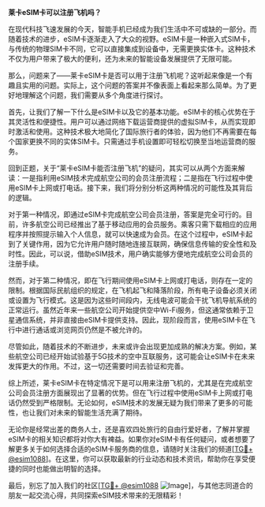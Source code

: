 **莱卡eSIM卡可以注册飞机吗？**

在现代科技飞速发展的今天，智能手机已经成为我们生活中不可或缺的一部分。而随着技术的进步，eSIM卡逐渐走入了大众的视野。eSIM卡是一种嵌入式SIM卡，与传统的物理SIM卡不同，它可以直接集成到设备中，无需更换实体卡。这种技术不仅为用户带来了极大的便利，还为未来的智能设备发展提供了无限可能。

那么，问题来了——莱卡eSIM卡是否可以用于注册飞机呢？这听起来像是一个有趣且实用的问题。实际上，这个问题的答案并不像表面上看起来那么简单。为了更好地理解这个问题，我们需要从多个角度进行探讨。

首先，让我们了解一下什么是eSIM卡以及它的基本功能。eSIM卡的核心优势在于其灵活性和便捷性。用户可以通过网络下载运营商提供的虚拟SIM卡，从而实现即时激活和使用。这种技术极大地简化了国际旅行者的体验，因为他们不再需要在每个国家更换不同的实体SIM卡。只需通过手机设置即可轻松切换至当地运营商的服务。

回到正题，关于“莱卡eSIM卡能否注册飞机”的疑问，其实可以从两个方面来解读：一是指利用eSIM技术完成航空公司的会员注册流程；二是指在飞行过程中使用eSIM卡上网或打电话。接下来，我们将分别分析这两种情况的可能性及其背后的逻辑。

对于第一种情况，即通过eSIM卡完成航空公司会员注册，答案是完全可行的。目前，许多航空公司已经推出了基于移动应用的会员服务。乘客只需下载相应的应用程序并按照提示输入个人信息，就可以快速成为会员。在这个过程中，eSIM卡起到了关键作用，因为它允许用户随时随地连接互联网，确保信息传输的安全性和及时性。因此，可以说，借助eSIM技术，用户确实能够方便地完成航空公司会员的注册手续。

然而，对于第二种情况，即在飞行期间使用eSIM卡上网或打电话，则存在一定的限制。根据国际民航组织的规定，在飞机起飞和降落阶段，所有电子设备必须关闭或设置为飞行模式。这是因为这些时间段内，无线电波可能会干扰飞机导航系统的正常运行。虽然近年来一些航空公司开始提供空中Wi-Fi服务，但这通常依赖于卫星通信系统，并非直接由eSIM卡提供支持。因此，现阶段而言，使用eSIM卡在飞行中进行通话或浏览网页仍然是不被允许的。

尽管如此，随着技术的不断进步，未来或许会出现更加成熟的解决方案。例如，某些航空公司已经开始试验基于5G技术的空中互联服务，这可能会让eSIM卡在未来发挥更大的作用。不过，这一切还需要时间去验证和完善。

综上所述，莱卡eSIM卡在特定情况下是可以用来注册飞机的，尤其是在完成航空公司会员注册方面展现出了显著的优势。但在飞行过程中使用eSIM卡上网或打电话仍然受到严格限制。无论如何，eSIM技术的发展无疑为我们带来了更多的可能性，也让我们对未来的智能生活充满了期待。

无论你是经常出差的商务人士，还是喜欢四处旅行的自由行爱好者，了解并掌握eSIM卡的相关知识都将对你大有裨益。如果你对eSIM卡有任何疑问，或者想要了解更多关于如何选择合适的eSIM卡服务商的信息，请随时关注我们的频道[[TG💪+ @esim1088](https://t.me/s/esim1088)]。在这里，你可以获取最新的行业动态和技术资讯，帮助你在享受便捷的同时也能做出明智的选择。

最后，别忘了加入我们的社区[[TG💪+ @esim1088](https://t.me/s/esim1088) ![Image](https://i.postimg.cc/4NQfJmqS/Snipaste-2025-05-13-00-14-12.png)]，与其他志同道合的朋友一起交流心得，共同探索eSIM技术带来的无限精彩！